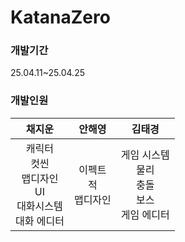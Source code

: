 # KatanaZero
### 개발기간
25.04.11~25.04.25
### 개발인원
|채지운|안해영|김태경|
|:---:|:---:|:---:|
|캐릭터<br>컷씬<br>맵디자인<br>UI<br>대화시스템<br>대화 에디터|이펙트<br>적<br>맵디자인|게임 시스템<br>물리<br>충돌<br>보스<br>게임 에디터|
